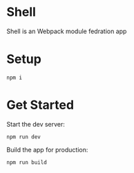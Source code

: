 # Shell

Shell is an Webpack module fedration app 

# Setup
```
npm i
```
# Get Started

Start the dev server:
```
npm run dev
```

Build the app for production:
```
npm run build
```

